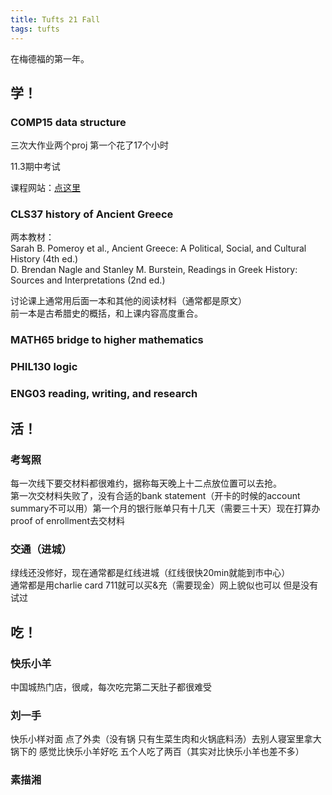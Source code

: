 ```yaml
---
title: Tufts 21 Fall
tags: tufts
---
```


在梅德福的第一年。

<!--more-->

## 学！

### COMP15 data structure  

三次大作业两个proj 第一个花了17个小时  

11.3期中考试

课程网站：[点这里](https://www.cs.tufts.edu/comp/15/)  

### CLS37 history of Ancient Greece  

两本教材：  
Sarah B. Pomeroy et al., Ancient Greece: A Political, Social, and Cultural History (4th ed.)  
D. Brendan Nagle and Stanley M. Burstein, Readings in Greek History: Sources and Interpretations (2nd ed.)  

讨论课上通常用后面一本和其他的阅读材料（通常都是原文）  
前一本是古希腊史的概括，和上课内容高度重合。


### MATH65 bridge to higher mathematics

### PHIL130 logic



### ENG03 reading, writing, and research

## 活！

### 考驾照  
每一次线下要交材料都很难约，据称每天晚上十二点放位置可以去抢。  
第一次交材料失败了，没有合适的bank statement（开卡的时候的account summary不可以用）第一个月的银行账单只有十几天（需要三十天）现在打算办proof of enrollment去交材料

### 交通（进城）  

绿线还没修好，现在通常都是红线进城（红线很快20min就能到市中心）  
通常都是用charlie card 711就可以买&充（需要现金）网上貌似也可以 但是没有试过

## 吃！

### 快乐小羊  
中国城热门店，很咸，每次吃完第二天肚子都很难受  

### 刘一手  
快乐小样对面  点了外卖（没有锅 只有生菜生肉和火锅底料汤）去别人寝室里拿大锅下的 感觉比快乐小羊好吃 五个人吃了两百（其实对比快乐小羊也差不多）

### 素描湘  











